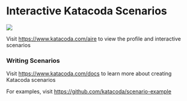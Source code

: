 # Interactive Katacoda Scenarios

[![](http://shields.katacoda.com/katacoda/aire/count.svg)](https://www.katacoda.com/aire "Get your profile on Katacoda.com")

Visit https://www.katacoda.com/aire to view the profile and interactive scenarios

### Writing Scenarios
Visit https://www.katacoda.com/docs to learn more about creating Katacoda scenarios

For examples, visit https://github.com/katacoda/scenario-example
